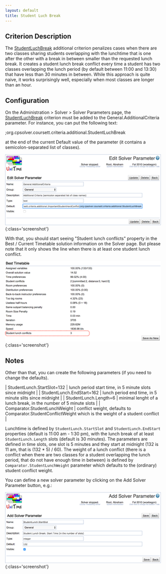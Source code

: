 ```yaml
---
layout: default
title: Student Luch Break
---
```



## Criterion Description

The [StudentLuchBreak](https://github.com/UniTime/cpsolver/blob/master/src/org/cpsolver/coursett/criteria/additional/StudentLuchBreak.java) additional criterion penalizes cases when there are two classes sharing students overlapping with the lunchtime that is one after the other with a break in between smaller than the requested lunch break. It creates a student lunch break conflict every time a student has two classes overlapping the lunch period (by default between 11:00 and 13:30) that have less than 30 minutes in between. While this approach is quite naive, it works surprisingly well, especially when most classes are longer than an hour.

## Configuration

On the Administration > Solver > Solver Parameters page, the [StudentLuchBreak](https://github.com/UniTime/cpsolver/blob/master/src/org/cpsolver/coursett/criteria/additional/StudentLuchBreak.java) criterion must be added to the General.AdditionalCriteria parameter. For instance, you can put the following text:

;org.cpsolver.coursett.criteria.additional.StudentLuchBreak

at the end of the current Default value of the parameter (it contains a semicolon-separated list of classes).


![Student Luch Break](images/student-luch-break-1.png){:class='screenshot'}

With that, you should start seeing "Student lunch conflicts" property in the Best / Current Timetable solution information on the Solver page. But please note that it only shows the line when there is at least one student lunch conflict.


![Student Luch Break](images/student-luch-break-2.png){:class='screenshot'}

## Notes

Other than that, you can create the following parameters (if you need to change the defaults).

| StudentLunch.StartSlot=132 | lunch period start time, in 5 minute slots since midnight |
| StudentLunch.EndStart=162 | lunch period end time, in 5 minute slits since midnight |
| StudentLunch.Length=6 | minimal lenght of a lunch break, in the number of 5 minute slots |
| Comparator.StudentLunchWeight | conflict weight, defaults to Comparator.StudentConflictWeight which is the weight of a student conflict |


Lunchtime is defined by `StudentLunch.StartSlot` and `StudentLunch.EndStart` properties (default is 11:00 am - 1:30 pm), with the lunch break of at least `StudentLunch.Length` slots (default is 30 minutes). The parameters are defined in time slots, one slot is 5 minutes and they start at midnight (132 is 11 am, that is (132 * 5) / 60). The weight of a lunch conflict (there is a conflict when there are two classes for a student overlapping the lunch period, that do not have enough time in between) is defined by `Comparator.StudentLunchWeight` parameter which defaults to the (ordinary) student conflict weight.

You can define a new solver parameter by clicking on the Add Solver Parameter button, e.g.:


![Student Luch Break](images/student-luch-break-3.png){:class='screenshot'}
